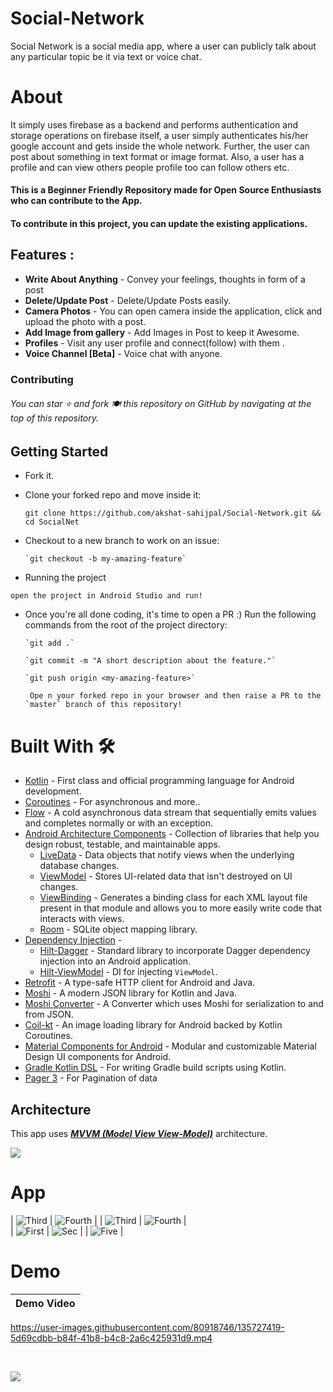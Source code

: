 # Social-Network
Social Network is a social media app, where a user can publicly talk about any particular topic be it via text or voice chat.
# About
It simply uses firebase as a backend and performs authentication and storage operations on firebase itself, a user simply authenticates his/her google account and gets inside the whole network. Further, the user can post about something in text format or image format. Also, a user has a profile and can view others people profile too can follow others etc.

#### This is a Beginner Friendly Repository made for Open Source Enthusiasts who can contribute to the App. 
#### To contribute in this project, you can update the existing applications.

## Features :

- **Write About Anything** - Convey your feelings, thoughts in form of a post 
- **Delete/Update Post** - Delete/Update Posts easily.
- **Camera Photos** - You can open camera inside the application, click and upload the photo with a post.
- **Add Image from gallery** - Add Images in Post to keep it Awesome.
- **Profiles** - Visit any user profile and connect(follow) with them .
- **Voice Channel [Beta]** - Voice chat with anyone.

### Contributing
###### You can star ⭐ and fork 🍽️ this repository on GitHub by navigating at the top of this repository.

## Getting Started
* Fork it.

* Clone your forked repo and move inside it:

     `git clone https://github.com/akshat-sahijpal/Social-Network.git && cd SocialNet`

* Checkout to a new branch to work on an issue:

      `git checkout -b my-amazing-feature`

* Running the project

`open the project in Android Studio and run!`
<br/>

* Once you're all done coding, it's time to open a PR :)
Run the following commands from the root of the project directory:

      `git add .`

      `git commit -m "A short description about the feature."`

      `git push origin <my-amazing-feature>`

       Ope n your forked repo in your browser and then raise a PR to the `master` branch of this repository!

# Built With 🛠
- [Kotlin](https://kotlinlang.org/) - First class and official programming language for Android development.
- [Coroutines](https://kotlinlang.org/docs/reference/coroutines-overview.html) - For asynchronous and more..
- [Flow](https://kotlin.github.io/kotlinx.coroutines/kotlinx-coroutines-core/kotlinx.coroutines.flow/-flow/) - A cold asynchronous data stream that sequentially emits values and completes normally or with an exception.
- [Android Architecture Components](https://developer.android.com/topic/libraries/architecture) - Collection of libraries that help you design robust, testable, and maintainable apps.
  - [LiveData](https://developer.android.com/topic/libraries/architecture/livedata) - Data objects that notify views when the underlying database changes.
  - [ViewModel](https://developer.android.com/topic/libraries/architecture/viewmodel) - Stores UI-related data that isn't destroyed on UI changes. 
  - [ViewBinding](https://developer.android.com/topic/libraries/view-binding) - Generates a binding class for each XML layout file present in that module and allows you to more easily write code that interacts with views.
  - [Room](https://developer.android.com/topic/libraries/architecture/room) - SQLite object mapping library.
- [Dependency Injection](https://developer.android.com/training/dependency-injection) - 
  - [Hilt-Dagger](https://dagger.dev/hilt/) - Standard library to incorporate Dagger dependency injection into an Android application.
  - [Hilt-ViewModel](https://developer.android.com/training/dependency-injection/hilt-jetpack) - DI for injecting `ViewModel`.
- [Retrofit](https://square.github.io/retrofit/) - A type-safe HTTP client for Android and Java.
- [Moshi](https://github.com/square/moshi) - A modern JSON library for Kotlin and Java.
- [Moshi Converter](https://github.com/square/retrofit/tree/master/retrofit-converters/moshi) - A Converter which uses Moshi for serialization to and from JSON.
- [Coil-kt](https://coil-kt.github.io/coil/) - An image loading library for Android backed by Kotlin Coroutines.
- [Material Components for Android](https://github.com/material-components/material-components-android) - Modular and customizable Material Design UI components for Android.
- [Gradle Kotlin DSL](https://docs.gradle.org/current/userguide/kotlin_dsl.html) - For writing Gradle build scripts using Kotlin.
- [Pager 3](https://developer.android.com/reference/kotlin/androidx/paging/Pager) - For Pagination of data
## Architecture
This app uses [***MVVM (Model View View-Model)***](https://developer.android.com/jetpack/docs/guide#recommended-app-arch) architecture.

![](https://developer.android.com/topic/libraries/architecture/images/final-architecture.png)
# App 
| ![Third](https://user-images.githubusercontent.com/80918746/135667016-a6ba8901-5f78-4c4c-9f68-504365b2b5b9.png) | ![Fourth](https://user-images.githubusercontent.com/80918746/135667060-9d6a3b9e-5285-40ea-aec4-f7ddcb3eed64.png) |
| ![Third](https://user-images.githubusercontent.com/80918746/135727192-6e8bc0c8-9fc1-4622-8c05-af9449bf814d.png) | ![Fourth](https://user-images.githubusercontent.com/80918746/135667277-30199145-7d6b-4617-9e31-88026c239779.png) |  
| ![First](https://user-images.githubusercontent.com/80918746/135666196-46d4e5f1-4bc3-4b8a-89f4-a592d0c1425c.png) | ![Sec](https://user-images.githubusercontent.com/80918746/135666256-4aee9312-d1c5-46ff-801c-b7e0e2e57a82.png) |
| ![Five](https://user-images.githubusercontent.com/80918746/135985286-cc4aaba9-929b-4887-9c5d-28847e2932a8.jpg) | 
 
 
# Demo
| Demo Video |
|:-:|

https://user-images.githubusercontent.com/80918746/135727419-5d69cdbb-b84f-41b8-b4c8-2a6c425931d9.mp4


<br />

![](https://komarev.com/ghpvc/?username=akshat-sahijpal&style=flat-square)

<br />

